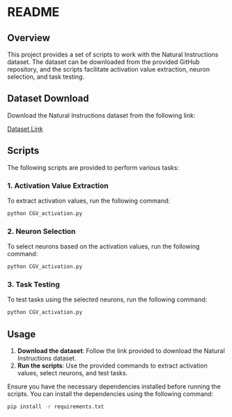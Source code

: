 # README

## Overview

This project provides a set of scripts to work with the Natural Instructions dataset. The dataset can be downloaded from the provided GitHub repository, and the scripts facilitate activation value extraction, neuron selection, and task testing.

## Dataset Download

Download the Natural Instructions dataset from the following link:

[Dataset Link](https://github.com/allenai/natural-instructions)

## Scripts

The following scripts are provided to perform various tasks:

### 1. Activation Value Extraction

To extract activation values, run the following command:

```bash
python CGV_activation.py
```

### 2. Neuron Selection

To select neurons based on the activation values, run the following command:

```bash
python CGV_activation.py
```

### 3. Task Testing

To test tasks using the selected neurons, run the following command:

```bash
python CGV_activation.py
```

## Usage

1. **Download the dataset**: Follow the link provided to download the Natural Instructions dataset.
2. **Run the scripts**: Use the provided commands to extract activation values, select neurons, and test tasks.

Ensure you have the necessary dependencies installed before running the scripts. You can install the dependencies using the following command:

```bash
pip install -r requirements.txt
```